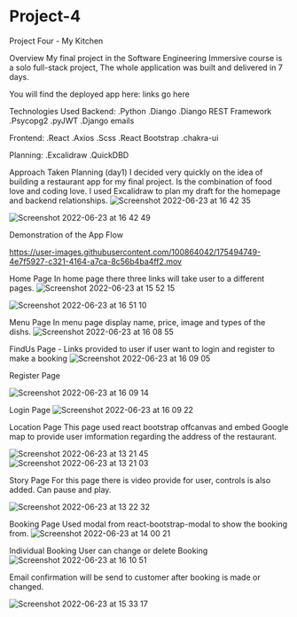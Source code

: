 # Project-4
Project Four - My Kitchen 

Overview
My final project in the Software Engineering Immersive course is a solo full-stack project, The whole application was built and delivered in 7 days.

You will find the deployed app here: links go here

Technologies Used
Backend:
.Python
.Diango
.Diango REST Framework
.Psycopg2
.pyJWT
.Django emails

Frontend:
.React
.Axios
.Scss
.React Bootstrap
.chakra-ui

Planning:
.Excalidraw 
.QuickDBD

Approach Taken
Planning (day1)
I decided very quickly on the idea of building a restaurant app for my final project. Is the combination of food love and coding love. I used Excalidraw to plan my draft for the homepage and backend relationships. 
![Screenshot 2022-06-23 at 16 42 35](https://user-images.githubusercontent.com/100864042/175339847-aa9f8930-205c-4bc6-a116-bb367a1cd7f3.png)

![Screenshot 2022-06-23 at 16 42 49](https://user-images.githubusercontent.com/100864042/175339868-5bbc547b-22d3-44c5-ba53-65f388534cd9.png)






Demonstration of the App Flow 

https://user-images.githubusercontent.com/100864042/175494749-4e7f5927-c321-4164-a7ca-8c56b4ba4ff2.mov


Home Page 
In home page there three links will take user to a different  pages.
![Screenshot 2022-06-23 at 15 52 15](https://user-images.githubusercontent.com/100864042/175341505-c2d1f7bd-e182-4df4-a10e-cc72f756af19.png)

![Screenshot 2022-06-23 at 16 51 10](https://user-images.githubusercontent.com/100864042/175341595-0aa3e07c-6d08-4dbd-a115-559095147451.png)


Menu Page 
In menu page display  name, price, image and types of the dishs.
![Screenshot 2022-06-23 at 16 08 55](https://user-images.githubusercontent.com/100864042/175341959-245b9e31-1374-4f4f-bb81-d4ac216e0e1f.png)


FindUs Page - Links provided to user if user want to login and register to make a booking
![Screenshot 2022-06-23 at 16 09 05](https://user-images.githubusercontent.com/100864042/175342152-448d09b0-f357-40f5-af9f-830e16d11367.png)


Register Page

![Screenshot 2022-06-23 at 16 09 14](https://user-images.githubusercontent.com/100864042/175342219-f7293ff1-4870-4476-805e-de50628bf07d.png)

Login Page
![Screenshot 2022-06-23 at 16 09 22](https://user-images.githubusercontent.com/100864042/175342320-d193055e-7e25-4b41-b7f7-19884082ba1c.png)




Location Page
This page used react bootstrap offcanvas and embed Google map  to provide user imformation regarding the address of the restaurant. 

![Screenshot 2022-06-23 at 13 21 45](https://user-images.githubusercontent.com/100864042/175342338-182b9fa4-164c-45ec-9b11-e71a7a28bce4.png)
![Screenshot 2022-06-23 at 13 21 03](https://user-images.githubusercontent.com/100864042/175342350-ce92a051-7288-4153-a6d2-b4f9f612d9ca.png)





Story Page
For this page there is video provide for user, controls is also added. Can pause and play.

![Screenshot 2022-06-23 at 13 22 32](https://user-images.githubusercontent.com/100864042/175342362-090d2239-eaf0-4b77-a89d-fcd01e2a5b06.png)



Booking Page 
Used modal from react-bootstrap-modal to show the booking from. 
![Screenshot 2022-06-23 at 14 00 21](https://user-images.githubusercontent.com/100864042/175342408-8cc6cf3f-23f0-40cc-9c11-34cb16aad7d8.png)





Individual Booking 
User can change or delete Booking
![Screenshot 2022-06-23 at 16 10 51](https://user-images.githubusercontent.com/100864042/175342455-5caa3e35-5c40-4a16-a032-6d88137e42af.png)

Email confirmation will be send to customer after booking is made or changed.

![Screenshot 2022-06-23 at 15 33 17](https://user-images.githubusercontent.com/100864042/175342726-185449c5-7a75-4a84-9f75-1bf24a89bfb4.png)


